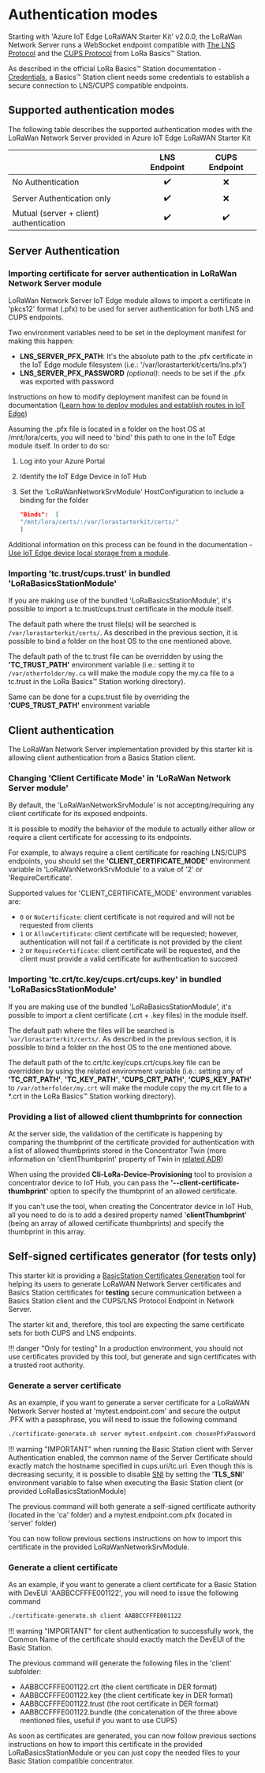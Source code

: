 # Authentication modes

Starting with 'Azure IoT Edge LoRaWAN Starter Kit' v2.0.0, the LoRaWan Network Server runs a WebSocket endpoint compatible with [The LNS Protocol](https://doc.sm.tc/station/tcproto.html) and the [CUPS Protocol](https://doc.sm.tc/station/cupsproto.html) from LoRa Basics™ Station.

As described in the official LoRa Basics™ Station documentation - [Credentials](https://doc.sm.tc/station/credentials.html), a Basics™ Station client needs some credentials to establish a secure connection to LNS/CUPS compatible endpoints.

## Supported authentication modes

The following table describes the supported authentication modes with the LoRaWan Network Server provided in Azure IoT Edge LoRaWAN Starter Kit

|                                         | LNS Endpoint | CUPS Endpoint |
| --------------------------------------- | :----------: | :-----------: |
| No Authentication                       |      ✔️       |       ❌       |
| Server Authentication only              |      ✔️       |       ❌       |
| Mutual (server + client) authentication |      ✔️       |       ✔️       |

## Server Authentication

### Importing certificate for server authentication in LoRaWan Network Server module

LoRaWan Network Server IoT Edge module allows to import a certificate in 'pkcs12' format (.pfx) to be used for server authentication for both LNS and CUPS endpoints.

Two environment variables need to be set in the deployment manifest for making this happen:

- **LNS_SERVER_PFX_PATH**: It's the absolute path to the .pfx certificate in the IoT Edge module filesystem (i.e.: '/var/lorastarterkit/certs/lns.pfx')
- **LNS_SERVER_PFX_PASSWORD** *(optional)*: needs to be set if the .pfx was exported with password

Instructions on how to modify deployment manifest can be found in documentation ([Learn how to deploy modules and establish routes in IoT Edge](https://docs.microsoft.com/en-us/azure/iot-edge/module-composition))

Assuming the .pfx file is located in a folder on the host OS at /mnt/lora/certs, you will need to 'bind' this path to one in the IoT Edge module itself. In order to do so:

1. Log into your Azure Portal

2. Identify the IoT Edge Device in IoT Hub

3. Set the 'LoRaWanNetworkSrvModule' HostConfiguration to include a binding for the folder

    ```json
    "Binds":  [
    "/mnt/lora/certs/:/var/lorastarterkit/certs/"
    ]
    ```

Additional information on this process can be found in the documentation - [Use IoT Edge device local storage from a module](https://docs.microsoft.com/azure/iot-edge/how-to-access-host-storage-from-module?view=iotedge-2020-11).

### Importing 'tc.trust/cups.trust' in bundled 'LoRaBasicsStationModule'

If you are making use of the bundled 'LoRaBasicsStationModule', it's possible to import a tc.trust/cups.trust certificate in the module itself.

The default path where the trust file(s) will be searched is `/var/lorastarterkit/certs/`. As described in the previous section, it is possible to bind a folder on the host OS to the one mentioned above.

The default path of the tc.trust file can be overridden by using the **'TC_TRUST_PATH'** environment variable (i.e.: setting it to `/var/otherfolder/my.ca` will make the module copy the my.ca file to a tc.trust in the LoRa Basics™ Station working directory).

Same can be done for a cups.trust file by overriding the **'CUPS_TRUST_PATH'** environment variable

## Client authentication

The LoRaWan Network Server implementation provided by this starter kit is allowing client authentication from a Basics Station client.

### Changing 'Client Certificate Mode' in 'LoRaWan Network Server module'

By default, the 'LoRaWanNetworkSrvModule' is not accepting/requiring any client certificate for its exposed endpoints.

It is possible to modify the behavior of the module to actually either allow or require a client certificate for accessing to its endpoints.

For example, to always require a client certificate for reaching LNS/CUPS endpoints, you should set the **'CLIENT_CERTIFICATE_MODE'** environment variable in 'LoRaWanNetworkSrvModule' to a value of '2' or 'RequireCertificate'.

Supported values for 'CLIENT_CERTIFICATE_MODE' environment variables are:

- `0` or `NoCertificate`: client certificate is not required and will not be requested from clients
- `1` or `AllowCertificate`: client certificate will be requested; however, authentication will not fail if a certificate is not provided by the client
- `2` or `RequireCertificate`: client certificate will be requested, and the client must provide a valid certificate for authentication to succeed

### Importing 'tc.crt/tc.key/cups.crt/cups.key' in bundled 'LoRaBasicsStationModule'

If you are making use of the bundled 'LoRaBasicsStationModule', it's possible to import a client certificate (.crt + .key files) in the module itself.

The default path where the files will be searched is '`var/lorastarterkit/certs/`. As described in the previous section, it is possible to bind a folder on the host OS to the one mentioned above.

The default path of the tc.crt/tc.key/cups.crt/cups.key file can be overridden by using the related environment variable (i.e.: setting any of **'TC_CRT_PATH'**, **'TC_KEY_PATH'**, **'CUPS_CRT_PATH'**, **'CUPS_KEY_PATH'** to `/var/otherfolder/my.crt` will make the module copy the my.crt file to a *.crt in the LoRa Basics™ Station working directory).

### Providing a list of allowed client thumbprints for connection

At the server side, the validation of the certificate is happening by comparing the thumbprint of the certificate provided for authentication with a list of allowed thumbprints stored in the Concentrator Twin (more information on 'clientThumbprint' property of Twin in [related ADR](https://azure.github.io/iotedge-lorawan-starterkit/dev/adr/006_cups/))

When using the provided **Cli-LoRa-Device-Provisioning** tool to provision a concentrator device to IoT Hub, you can pass the **'--client-certificate-thumbprint'** option to specify the thumbprint of an allowed certificate.

If you can't use the tool, when creating the Concentrator device in IoT Hub, all you need to do is to add a desired property named '**clientThumbprint**' (being an array of allowed certificate thumbprints) and specify the thumbprint in this array.

## Self-signed certificates generator (for tests only)

This starter kit is providing a [BasicStation Certificates Generation](https://github.com/Azure/iotedge-lorawan-starterkit/tree/dev/Tools/BasicStation-Certificates-Generation) tool for helping its users to generate LoRaWAN Network Server certificates and Basics Station certificates for **testing** secure communication between a Basics Station client and the CUPS/LNS Protocol Endpoint in Network Server.

The starter kit and, therefore, this tool are expecting the same certificate sets for both CUPS and LNS endpoints.

!!! danger "Only for testing"
    In a production environment, you should not use certificates provided by this tool, but generate and sign certificates with a trusted root authority.

### Generate a server certificate

As an example, if you want to generate a server certificate for a LoRaWAN Network Server hosted at 'mytest.endpoint.com' and secure the output .PFX with a passphrase, you will need to issue the following command

```bash
./certificate-generate.sh server mytest.endpoint.com chosenPfxPassword
```

!!! warning "IMPORTANT"
    when running the Basic Station client with Server Authentication enabled, the common name of the Server Certificate should exactly match the hostname specified in cups.uri/tc.uri. Even though this is decreasing security, it is possible to disable [SNI](https://en.wikipedia.org/wiki/Server_Name_Indication) by setting the '**TLS_SNI**' environment variable to false when executing the Basic Station client (or provided LoRaBasicsStationModule)

The previous command will both generate a self-signed certificate authority (located in the 'ca' folder) and a mytest.endpoint.com.pfx (located in 'server' folder)

You can now follow previous sections instructions on how to import this certificate in the provided LoRaWanNetworkSrvModule.

### Generate a client certificate

As an example, if you want to generate a client certificate for a Basic Station with DevEUI 'AABBCCFFFE001122', you will need to issue the following command

```bash
./certificate-generate.sh client AABBCCFFFE001122
```

!!! warning "IMPORTANT"
    for client authentication to successfully work, the Common Name of the certificate should exactly match the DevEUI of the Basic Station.

The previous command will generate the following files in the 'client' subfolder:

- AABBCCFFFE001122.crt (the client certificate in DER format)
- AABBCCFFFE001122.key (the client certificate key in DER format)
- AABBCCFFFE001122.trust (the root certificate in DER format)
- AABBCCFFFE001122.bundle (the concatenation of the three above mentioned files, useful if you want to use CUPS)

As soon as certificates are generated, you can now follow previous sections instructions on how to import this certificate in the provided LoRaBasicsStationModule or you can just copy the needed files to your Basic Station compatible concentrator.
